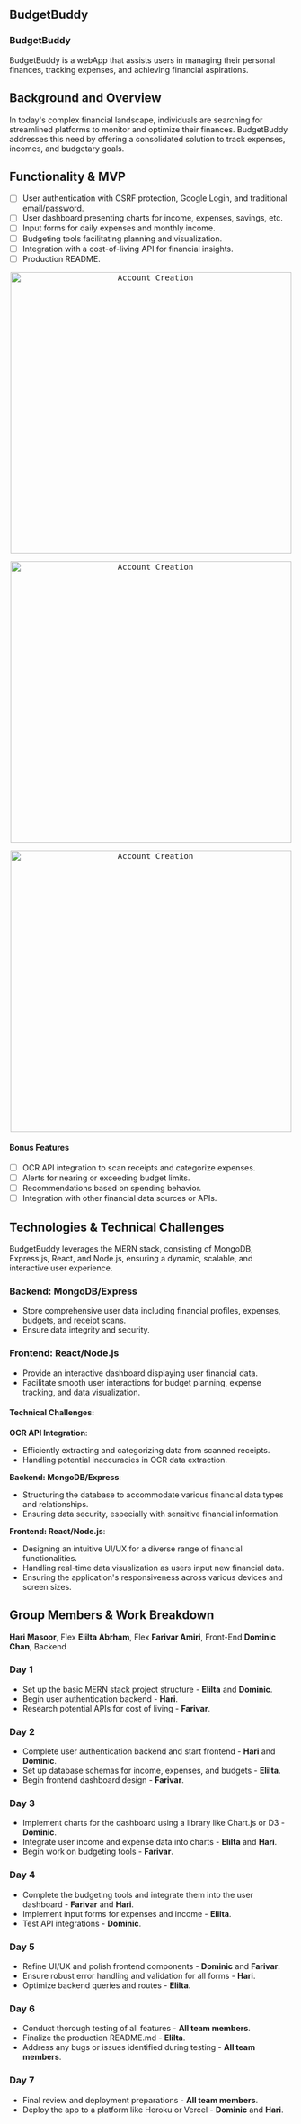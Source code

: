 ## BudgetBuddy

### BudgetBuddy

BudgetBuddy is a webApp that assists users in managing their personal finances, tracking expenses, and achieving financial aspirations.

## Background and Overview

In today's complex financial landscape, individuals are searching for streamlined platforms to monitor and optimize their finances. BudgetBuddy addresses this need by offering a consolidated solution to track expenses, incomes, and budgetary goals.

## Functionality & MVP

- [ ] User authentication with CSRF protection, Google Login, and traditional email/password.
- [ ] User dashboard presenting charts for income, expenses, savings, etc.
- [ ] Input forms for daily expenses and monthly income.
- [ ] Budgeting tools facilitating planning and visualization.
- [ ] Integration with a cost-of-living API for financial insights.
- [ ] Production README.
<p align="center">
  <kbd>
    <img src="./assets/UserDashboard.png" width="500" alt="Account Creation">
  </kbd>
</p>

<p align="center">
  <kbd>
    <img src="./assets/BudgetingTab.png" width="500" alt="Account Creation">
  </kbd>
</p>

<p align="center">
  <kbd>
    <img src="./assets/ExpensesTab.png" width="500" alt="Account Creation">
  </kbd>
</p>


#### Bonus Features
- [ ] OCR API integration to scan receipts and categorize expenses.
- [ ] Alerts for nearing or exceeding budget limits.
- [ ] Recommendations based on spending behavior.
- [ ] Integration with other financial data sources or APIs.

## Technologies & Technical Challenges

BudgetBuddy leverages the MERN stack, consisting of MongoDB, Express.js, React, and Node.js, ensuring a dynamic, scalable, and interactive user experience.

### Backend: MongoDB/Express
- Store comprehensive user data including financial profiles, expenses, budgets, and receipt scans.
- Ensure data integrity and security.

### Frontend: React/Node.js
- Provide an interactive dashboard displaying user financial data.
- Facilitate smooth user interactions for budget planning, expense tracking, and data visualization.

#### Technical Challenges:

**OCR API Integration**:
- Efficiently extracting and categorizing data from scanned receipts.
- Handling potential inaccuracies in OCR data extraction.
  
**Backend: MongoDB/Express**:
- Structuring the database to accommodate various financial data types and relationships.
- Ensuring data security, especially with sensitive financial information.
  
**Frontend: React/Node.js**:
- Designing an intuitive UI/UX for a diverse range of financial functionalities.
- Handling real-time data visualization as users input new financial data.
- Ensuring the application's responsiveness across various devices and screen sizes.

## Group Members & Work Breakdown

**Hari Masoor**, Flex
**Elilta Abrham**, Flex
**Farivar Amiri**, Front-End
**Dominic Chan**, Backend

### Day 1
- Set up the basic MERN stack project structure - **Elilta** and **Dominic**.
- Begin user authentication backend - **Hari**.
- Research potential APIs for cost of living - **Farivar**.

### Day 2
- Complete user authentication backend and start frontend - **Hari** and **Dominic**.
- Set up database schemas for income, expenses, and budgets - **Elilta**.
- Begin frontend dashboard design - **Farivar**.

### Day 3
- Implement charts for the dashboard using a library like Chart.js or D3 - **Dominic**.
- Integrate user income and expense data into charts - **Elilta** and **Hari**.
- Begin work on budgeting tools - **Farivar**.

### Day 4
- Complete the budgeting tools and integrate them into the user dashboard - **Farivar** and **Hari**.
- Implement input forms for expenses and income - **Elilta**.
- Test API integrations - **Dominic**.

### Day 5
- Refine UI/UX and polish frontend components - **Dominic** and **Farivar**.
- Ensure robust error handling and validation for all forms - **Hari**.
- Optimize backend queries and routes - **Elilta**.

### Day 6
- Conduct thorough testing of all features - **All team members**.
- Finalize the production README.md - **Elilta**.
- Address any bugs or issues identified during testing - **All team members**.

### Day 7
- Final review and deployment preparations - **All team members**.
- Deploy the app to a platform like Heroku or Vercel - **Dominic** and **Hari**.




 
